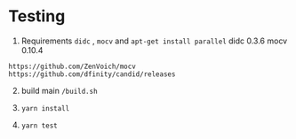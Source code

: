 # Testing

1) Requirements `didc` , `mocv` and `apt-get install parallel`
didc 0.3.6
mocv 0.10.4

```
https://github.com/ZenVoich/mocv
https://github.com/dfinity/candid/releases
```

2) build main `/build.sh`

3) `yarn install`

4) `yarn test`